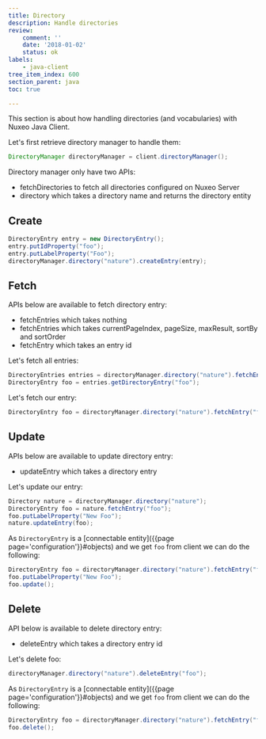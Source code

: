 ```yaml
---
title: Directory
description: Handle directories
review:
    comment: ''
    date: '2018-01-02'
    status: ok
labels:
    - java-client
tree_item_index: 600
section_parent: java
toc: true

---
```


This section is about how handling directories (and vocabularies) with Nuxeo Java Client.

Let's first retrieve directory manager to handle them:
```java
DirectoryManager directoryManager = client.directoryManager();
```

Directory manager only have two APIs:
- fetchDirectories to fetch all directories configured on Nuxeo Server
- directory which takes a directory name and returns the directory entity

## Create

```java
DirectoryEntry entry = new DirectoryEntry();
entry.putIdProperty("foo");
entry.putLabelProperty("Foo");
directoryManager.directory("nature").createEntry(entry);
```

## Fetch

APIs below are available to fetch directory entry:
- fetchEntries which takes nothing
- fetchEntries which takes currentPageIndex, pageSize, maxResult, sortBy and sortOrder
- fetchEntry which takes an entry id

Let's fetch all entries:
```java
DirectoryEntries entries = directoryManager.directory("nature").fetchEntries();
DirectoryEntry foo = entries.getDirectoryEntry("foo");
```

Let's fetch our entry:
```java
DirectoryEntry foo = directoryManager.directory("nature").fetchEntry("foo");
```

## Update

APIs below are available to update directory entry:
- updateEntry which takes a directory entry

Let's update our entry:
```java
Directory nature = directoryManager.directory("nature");
DirectoryEntry foo = nature.fetchEntry("foo");
foo.putLabelProperty("New Foo");
nature.updateEntry(foo);
```

As `DirectoryEntry` is a [connectable entity]({{page page='configuration'}}#objects) and we get `foo` from client we can do the following:
```java
DirectoryEntry foo = directoryManager.directory("nature").fetchEntry("foo");
foo.putLabelProperty("New Foo");
foo.update();
```

## Delete

API below is available to delete directory entry:
- deleteEntry which takes a directory entry id

Let's delete foo:
```java
directoryManager.directory("nature").deleteEntry("foo");
```

As `DirectoryEntry` is a [connectable entity]({{page page='configuration'}}#objects) and we get `foo` from client we can do the following:
```java
DirectoryEntry foo = directoryManager.directory("nature").fetchEntry("foo");
foo.delete();
```
